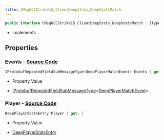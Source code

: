 ```yaml
---
title: CMsgGCCStrike15_ClientDeepStats_DeepStatsMatch
---
```


```csharp
public interface CMsgGCCStrike15_ClientDeepStats_DeepStatsMatch : ITypedProtobuf<CMsgGCCStrike15_ClientDeepStats_DeepStatsMatch>, INativeHandle
```

- Implements

## Properties

### **Events** - [Source Code](https://github.com/swiftly-solution/swiftlys2/blob/main/managed/src/SwiftlyS2.Generated/Protobufs/Interfaces/CMsgGCCStrike15_ClientDeepStats_DeepStatsMatch.cs#L16)

```csharp
IProtobufRepeatedFieldSubMessageType<DeepPlayerMatchEvent> Events { get; }
```

- Property Value

- [IProtobufRepeatedFieldSubMessageType](/docs/api/shared/netmessages/iprotobufrepeatedfieldsubmessagetype-1)<[DeepPlayerMatchEvent](/docs/api/shared/protobufdefinitions/deepplayermatchevent)>

### **Player** - [Source Code](https://github.com/swiftly-solution/swiftlys2/blob/main/managed/src/SwiftlyS2.Generated/Protobufs/Interfaces/CMsgGCCStrike15_ClientDeepStats_DeepStatsMatch.cs#L13)

```csharp
DeepPlayerStatsEntry Player { get; }
```

- Property Value

- [DeepPlayerStatsEntry](/docs/api/shared/protobufdefinitions/deepplayerstatsentry)


